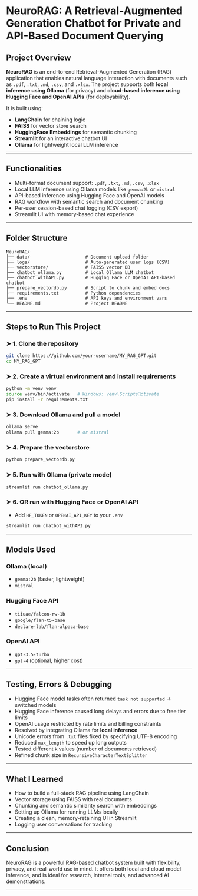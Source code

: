 # NeuroRAG: A Retrieval-Augmented Generation Chatbot for Private and API-Based Document Querying

## Project Overview
**NeuroRAG** is an end-to-end Retrieval-Augmented Generation (RAG) application that enables natural language interaction with documents such as `.pdf`, `.txt`, `.md`, `.csv`, and `.xlsx`. The project supports both **local inference using Ollama** (for privacy) and **cloud-based inference using Hugging Face and OpenAI APIs** (for deployability).

It is built using:
- **LangChain** for chaining logic
- **FAISS** for vector store search
- **HuggingFace Embeddings** for semantic chunking
- **Streamlit** for an interactive chatbot UI
- **Ollama** for lightweight local LLM inference

---

## Functionalities
- Multi-format document support: `.pdf`, `.txt`, `.md`, `.csv`, `.xlsx`
- Local LLM inference using Ollama models like `gemma:2b` or `mistral`
- API-based inference using Hugging Face and OpenAI models
- RAG workflow with semantic search and document chunking
- Per-user session-based chat logging (CSV export)
- Streamlit UI with memory-based chat experience

---

## Folder Structure
```
NeuroRAG/
├── data/                     # Document upload folder
├── logs/                     # Auto-generated user logs (CSV)
├── vectorstore/              # FAISS vector DB
├── chatbot_ollama.py         # Local Ollama LLM chatbot
├── chatbot_withAPI.py        # Hugging Face or OpenAI API-based chatbot
├── prepare_vectordb.py       # Script to chunk and embed docs
├── requirements.txt          # Python dependencies
├── .env                      # API keys and environment vars
└── README.md                 # Project README
```

---

## Steps to Run This Project

### ➤ 1. Clone the repository
```bash
git clone https://github.com/your-username/MY_RAG_GPT.git
cd MY_RAG_GPT
```

### ➤ 2. Create a virtual environment and install requirements
```bash
python -m venv venv
source venv/bin/activate   # Windows: venv\Scriptsctivate
pip install -r requirements.txt
```

### ➤ 3. Download Ollama and pull a model
```bash
ollama serve
ollama pull gemma:2b       # or mistral
```

### ➤ 4. Prepare the vectorstore
```bash
python prepare_vectordb.py
```

### ➤ 5. Run with Ollama (private mode)
```bash
streamlit run chatbot_ollama.py
```

### ➤ 6. OR run with Hugging Face or OpenAI API
- Add `HF_TOKEN` or `OPENAI_API_KEY` to your `.env`
```bash
streamlit run chatbot_withAPI.py
```

---

## Models Used
### Ollama (local)
- `gemma:2b` (faster, lightweight)
- `mistral`

### Hugging Face API
- `tiiuae/falcon-rw-1b`
- `google/flan-t5-base`
- `declare-lab/flan-alpaca-base`

### OpenAI API
- `gpt-3.5-turbo`
- `gpt-4` (optional, higher cost)

---

## Testing, Errors & Debugging
- Hugging Face model tasks often returned `task not supported` → switched models
- Hugging Face inference caused long delays and errors due to free tier limits
- OpenAI usage restricted by rate limits and billing constraints
- Resolved by integrating Ollama for **local inference**
- Unicode errors from `.txt` files fixed by specifying UTF-8 encoding
- Reduced `max_length` to speed up long outputs
- Tested different `k` values (number of documents retrieved)
- Refined chunk size in `RecursiveCharacterTextSplitter`

---

## What I Learned
- How to build a full-stack RAG pipeline using LangChain
- Vector storage using FAISS with real documents
- Chunking and semantic similarity search with embeddings
- Setting up Ollama for running LLMs locally
- Creating a clean, memory-retaining UI in Streamlit
- Logging user conversations for tracking

---

## Conclusion
NeuroRAG is a powerful RAG-based chatbot system built with flexibility, privacy, and real-world use in mind. It offers both local and cloud model inference, and is ideal for research, internal tools, and advanced AI demonstrations.

---

